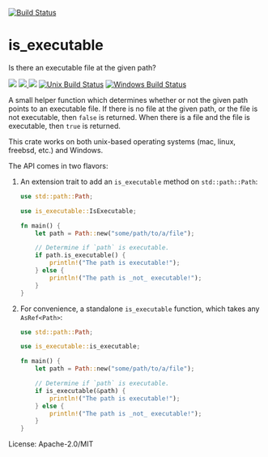 [![Build Status](https://travis-ci.org/fitzgen/is_executable.svg?branch=master)](https://travis-ci.org/fitzgen/is_executable)

# is_executable

Is there an executable file at the given path?

[![](https://docs.rs/is_executable/badge.svg)](https://docs.rs/is_executable/) [![](http://meritbadge.herokuapp.com/is_executable) ![](https://img.shields.io/crates/d/is_executable.png)](https://crates.io/crates/is_executable) [![Unix Build Status](https://travis-ci.org/fitzgen/is_executable.png?branch=master)](https://travis-ci.org/fitzgen/is_executable) [![Windows Build Status](https://ci.appveyor.com/api/projects/status/github/fitzgen/is_executable?branch=master&svg=true)](https://ci.appveyor.com/project/fitzgen/is-executable)

A small helper function which determines whether or not the given path points to
an executable file. If there is no file at the given path, or the file is not
executable, then `false` is returned. When there is a file and the file is
executable, then `true` is returned.

This crate works on both unix-based operating systems (mac, linux, freebsd, etc.) and Windows.

The API comes in two flavors:

1. An extension trait to add an `is_executable` method on `std::path::Path`:

    ```rust
    use std::path::Path;

    use is_executable::IsExecutable;

    fn main() {
        let path = Path::new("some/path/to/a/file");

        // Determine if `path` is executable.
        if path.is_executable() {
            println!("The path is executable!");
        } else {
            println!("The path is _not_ executable!");
        }
    }
    ```

2. For convenience, a standalone `is_executable` function, which takes any
`AsRef<Path>`:

    ```rust
    use std::path::Path;

    use is_executable::is_executable;

    fn main() {
        let path = Path::new("some/path/to/a/file");

        // Determine if `path` is executable.
        if is_executable(&path) {
            println!("The path is executable!");
        } else {
            println!("The path is _not_ executable!");
        }
    }
    ```

License: Apache-2.0/MIT
